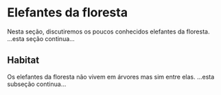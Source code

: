 <div class="section" id="elefantes-da-floresta" >
<h1>Elefantes da floresta</h1>
<p>Nesta seção, discutiremos os poucos conhecidos elefantes da floresta.
...esta seção continua...
<div class="subsection" id="floresta-habitat">
<h2>Habitat</h2>
<p>Os elefantes da floresta não vivem em árvores mas sim entre elas.
...esta subseção continua...
</div>
</div>